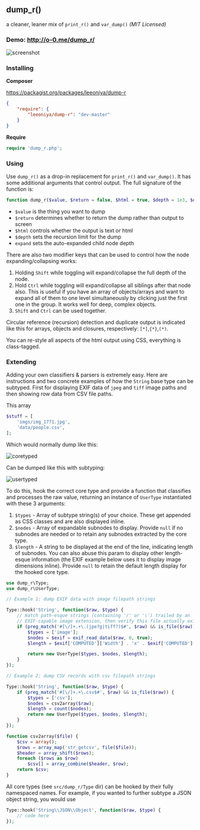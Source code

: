 dump_r()
--------
a cleaner, leaner mix of `print_r()` and `var_dump()` _(MIT Licensed)_

### Demo: http://o-0.me/dump_r/

![screenshot](https://github.com/leeoniya/dump_r.php/raw/master/test/dump_r_th.png)

### Installing

__Composer__

https://packagist.org/packages/leeoniya/dump-r

```json
{
	"require": {
		"leeoniya/dump-r": "dev-master"
	}
}
```

__Require__

```php
require 'dump_r.php';
```

### Using

Use `dump_r()` as a drop-in replacement for `print_r()` and `var_dump()`. It has some additional arguments that control output. The full signature of the function is:

```php
function dump_r($value, $return = false, $html = true, $depth = 1e3, $expand = 1e3);
```

- `$value` is the thing you want to dump
- `$return` determines whether to return the dump rather than output to screen
- `$html` controls whether the output is text or html
- `$depth` sets the recursion limit for the dump
- `expand` sets the auto-expanded child node depth

There are also two modifier keys that can be used to control how the node expanding/collapsing works:

1. Holding `Shift` while toggling will expand/collapse the full depth of the node.
2. Hold `Ctrl` while toggling will expand/collapse all siblings after that node also. This is useful if you have an array of objects/arrays and want to expand all of them to one level simultaneously by clicking just the first one in the group. It works well for deep, complex objects.
3. `Shift` and `Ctrl` can be used together.

Circular reference (recursion) detection and duplicate output is indicated like this for arrays, objects and closures, respectively: `[*]`,`{*}`,`(*)`.

You can re-style all aspects of the html output using CSS, everything is class-tagged.

### Extending

Adding your own classifiers & parsers is extremely easy. Here are instructions and two concrete examples of how the `String` base type can be subtyped. First for displaying EXIF data of `jpeg` and `tiff` image paths and then showing row data from CSV file paths.

This array

```php
$stuff = [
	'imgs/img_1771.jpg',
	'data/people.csv',
];
```

Which would normally dump like this:

![coretyped](https://github.com/leeoniya/dump_r.php/raw/master/test/coretyped.png)

Can be dumped like this with subtyping:

![usertyped](https://github.com/leeoniya/dump_r.php/raw/master/test/usertyped.png)

To do this, hook the correct core type and provide a function that classifies and processes the raw value, returning an instance of `UserType` instantiated with these 3 arguments:

1. `$types` - Array of subtype string(s) of your choice. These get appended as CSS classes and are also displayed inline.
2. `$nodes` - Array of expandable subnodes to display. Provide `null` if no subnodes are needed or to retain any subnodes extracted by the core type.
3. `$length` - A string to be displayed at the end of the line, indicating length of subnodes. You can also abuse this param to display other length-esque information (the EXIF example below uses it to display image dimensions inline). Provide `null` to retain the default length display for the hooked core type.

```php
use dump_r\Type;
use dump_r\UserType;

// Example 1: dump EXIF data with image filepath strings

Type::hook('String', function($raw, $type) {
	// match path-esque strings (containing '/' or '\') trailed by an
	// EXIF-capable image extension, then verify this file actually exists
	if (preg_match('#[\/]+.+\.(jpe?g|tiff?)$#', $raw) && is_file($raw)) {
		$types = ['image'];
		$nodes = $exif = exif_read_data($raw, 0, true);
		$length = $exif['COMPUTED']['Width'] . 'x' . $exif['COMPUTED']['Height'];

		return new UserType($types, $nodes, $length);
	}
});

// Example 2: dump CSV records with csv filepath strings

Type::hook('String', function($raw, $type) {
	if (preg_match('#[\/]+.+\.csv$#', $raw) && is_file($raw)) {
		$types = ['csv'];
		$nodes = csv2array($raw);
		$length = count($nodes);
		return new UserType($types, $nodes, $length);
	}
});

function csv2array($file) {
	$csv = array();
	$rows = array_map('str_getcsv', file($file));
	$header = array_shift($rows);
	foreach ($rows as $row)
		$csv[] = array_combine($header, $row);
	return $csv;
}
```

All core types (see `src/dump_r/Type` dir) can be hooked by their fully namespaced names. For example, if you wanted to further subtype a JSON object string, you would use

```php
Type::hook('String\\JSON\\Object', function($raw, $type) {
	// code here
});
```